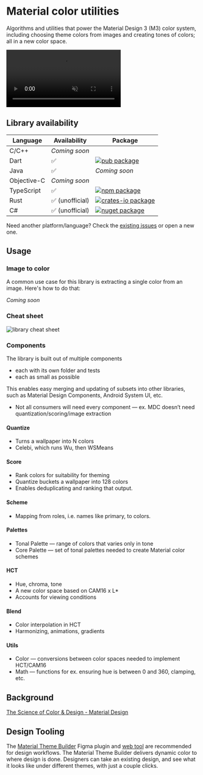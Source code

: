 # Material color utilities

Algorithms and utilities that power the Material Design 3 (M3) color system,
including choosing theme colors from images and creating tones of colors; all in
a new color space.

<video autoplay muted loop src="https://user-images.githubusercontent.com/6655696/146014425-8e8e04bc-e646-4cc2-a3e7-97497a3e1b09.mp4" data-canonical-src="https://user-images.githubusercontent.com/6655696/146014425-8e8e04bc-e646-4cc2-a3e7-97497a3e1b09.mp4" class="d-block rounded-bottom-2 width-fit" style="max-height:640px;"></video>

## Library availability

Language    | Availability       | Package
----------- | ------------------ | ------------------------------------------------------------------------------------------
C/C++       | *Coming soon*      |
Dart        | ✅                 | [![pub package](https://img.shields.io/pub/v/material_color_utilities.svg)](https://pub.dev/packages/material_color_utilities)
Java        | ✅                 | *Coming soon*
Objective-C | *Coming soon*      |
TypeScript  | ✅                 | [![npm package](https://badgen.net/npm/v/@material/material-color-utilities)](https://npmjs.com/package/@material/material-color-utilities)
Rust        | ✅ (unofficial)    | [![crates-io package](https://badgen.net/crates/v/material-color-utilities-rs)](https://crates.io/crates/material-color-utilities-rs)
C#          | ✅ (unofficial)    | [![nuget package](https://badgen.net/nuget/v/MaterialColorUtilities)](https://www.nuget.org/packages/MaterialColorUtilities)

Need another platform/language? Check the
[existing issues](https://github.com/material-foundation/material-color-utilities/labels/new%20library)
or open a new one.

## Usage

### Image to color

A common use case for this library is extracting a single color from an image.
Here's how to do that:

*Coming soon*

### Cheat sheet

![library cheat sheet](cheat_sheet.png)

### Components

The library is built out of multiple components

*   each with its own folder and tests
*   each as small as possible

This enables easy merging and updating of subsets into other libraries, such as
Material Design Components, Android System UI, etc.

*   Not all consumers will need every component — ex. MDC doesn’t need
    quantization/scoring/image extraction

#### Quantize

*   Turns a wallpaper into N colors
*   Celebi, which runs Wu, then WSMeans

#### Score

*   Rank colors for suitability for theming
*   Quantize buckets a wallpaper into 128 colors
*   Enables deduplicating and ranking that output.

#### Scheme

*   Mapping from roles, i.e. names like primary, to colors.

#### Palettes

*   Tonal Palette — range of colors that varies only in tone
*   Core Palette — set of tonal palettes needed to create Material color schemes

#### HCT

*   Hue, chroma, tone
*   A new color space based on CAM16 x L*
*   Accounts for viewing conditions

#### Blend

*   Color interpolation in HCT
*   Harmonizing, animations, gradients

#### Utils

*   Color — conversions between color spaces needed to implement HCT/CAM16
*   Math — functions for ex. ensuring hue is between 0 and 360, clamping, etc.

## Background

[The Science of Color & Design - Material Design](https://material.io/blog/science-of-color-design)

## Design Tooling

The
[Material Theme Builder](https://www.figma.com/community/plugin/1034969338659738588/Material-Theme-Builder)
Figma plugin and
[web tool](https://material-foundation.github.io/material-theme-builder/) are
recommended for design workflows. The Material Theme Builder delivers dynamic
color to where design is done. Designers can take an existing design, and see
what it looks like under different themes, with just a couple clicks.
